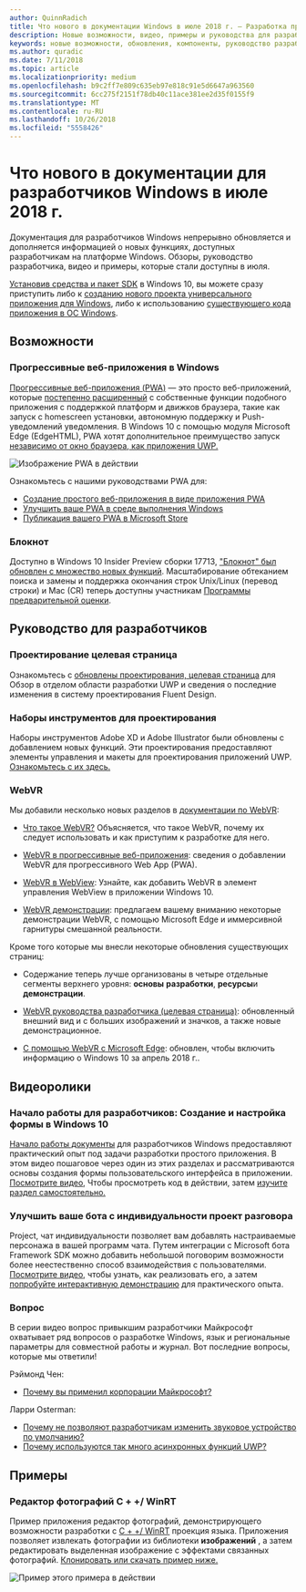 ```yaml
---
author: QuinnRadich
title: Что нового в документации Windows в июле 2018 г. — Разработка приложений UWP
description: Новые возможности, видео, примеры и руководства для разработчиков добавлены в документацию для июля 2018 г. разработчиков Windows 10.
keywords: новые возможности, обновления, компоненты, руководство разработчика, Windows 10 июля
ms.author: quradic
ms.date: 7/11/2018
ms.topic: article
ms.localizationpriority: medium
ms.openlocfilehash: b9c2ff7e809c635eb97e818c91e5d6647a963560
ms.sourcegitcommit: 6cc275f2151f78db40c11ace381ee2d35f0155f9
ms.translationtype: MT
ms.contentlocale: ru-RU
ms.lasthandoff: 10/26/2018
ms.locfileid: "5558426"
---
```

# <a name="whats-new-in-the-windows-developer-docs-in-july-2018"></a>Что нового в документации для разработчиков Windows в июле 2018 г.

Документация для разработчиков Windows непрерывно обновляется и дополняется информацией о новых функциях, доступных разработчикам на платформе Windows. Обзоры, руководство разработчика, видео и примеры, которые стали доступны в июля.

[Установив средства и пакет SDK](http://go.microsoft.com/fwlink/?LinkId=821431) в Windows 10, вы можете сразу приступить либо к [созданию нового проекта универсального приложения для Windows](../get-started/create-uwp-apps.md), либо к использованию [существующего кода приложения в ОС Windows](../porting/index.md).

## <a name="features"></a>Возможности

### <a name="progressive-web-apps-on-windows"></a>Прогрессивные веб-приложения в Windows

[Прогрессивные веб-приложения (PWA)](https://developer.microsoft.com/windows/pwa) — это просто веб-приложений, которые [постепенно расширенный](https://wikipedia.org/wiki/Progressive_enhancement) с собственные функции подобного приложения с поддержкой платформ и движков браузера, такие как запуск с homescreen установки, автономную поддержку и Push-уведомлений уведомления. В Windows 10 с помощью модуля Microsoft Edge (EdgeHTML), PWA хотят дополнительное преимущество запуск [независимо от окно браузера, как приложения UWP.](https://docs.microsoft.com/microsoft-edge/progressive-web-apps/windows-features)

![Изображение PWA в действии](images/progressive-web-apps.jpg)

Ознакомьтесь с нашими руководствами PWA для:

* [Создание простого веб-приложения в виде приложения PWA](https://docs.microsoft.com/microsoft-edge/progressive-web-apps/get-started)
* [Улучшить ваше PWA в среде выполнения Windows](https://docs.microsoft.com/en-us/microsoft-edge/progressive-web-apps/windows-features)
* [Публикация вашего PWA в Microsoft Store](https://docs.microsoft.com/microsoft-edge/progressive-web-apps/microsoft-store)

### <a name="notepad"></a>Блокнот

Доступно в Windows 10 Insider Preview сборки 17713, ["Блокнот" был обновлен с множество новых функций](http://aka.ms/ant-man). Масштабирование обтеканием поиска и замены и поддержка окончания строк Unix/Linux (перевод строки) и Mac (CR) теперь доступны участникам [Программы предварительной оценки](https://insider.windows.com/). 

## <a name="developer-guidance"></a>Руководство для разработчиков

### <a name="design-landing-page"></a>Проектирование целевая страница

Ознакомьтесь с [обновлены проектирования, целевая страница](https://developer.microsoft.com/windows/apps/design) для Обзор в отделом области разработки UWP и сведения о последние изменения в систему проектирования Fluent Design.

### <a name="design-toolkits"></a>Наборы инструментов для проектирования

Наборы инструментов Adobe XD и Adobe Illustrator были обновлены с добавлением новых функций. Эти проектирования предоставляют элементы управления и макеты для проектирования приложений UWP. [Ознакомьтесь с их здесь.](../design/downloads/index.md)

### <a name="webvr"></a>WebVR

Мы добавили несколько новых разделов в [документации по WebVR](https://docs.microsoft.com/microsoft-edge/webvr/
):

* [Что такое WebVR?](https://docs.microsoft.com/microsoft-edge/webvr/what-is-webvr
) Объясняется, что такое WebVR, почему их следует использовать и как приступим к разработке для него.

* [WebVR в прогрессивные веб-приложения](https://docs.microsoft.com/microsoft-edge/webvr/webvr-in-pwas): сведения о добавлении WebVR для прогрессивного Web App (PWA).

* [WebVR в WebView](https://docs.microsoft.com/microsoft-edge/webvr/webvr-in-webview): Узнайте, как добавить WebVR в элемент управления WebView в приложении Windows 10.

* [WebVR демонстрации](https://docs.microsoft.com/microsoft-edge/webvr/demos): предлагаем вашему вниманию некоторые демонстрации WebVR, с помощью Microsoft Edge и иммерсивной гарнитуры смешанной реальности.

Кроме того которые мы внесли некоторые обновления существующих страниц:

* Содержание теперь лучше организованы в четыре отдельные сегменты верхнего уровня: **основы** **разработки**, **ресурсы**и **демонстрации**.

* [WebVR руководства разработчика (целевая страница)](https://docs.microsoft.com/microsoft-edge/webvr/): обновленный внешний вид и с больших изображений и значков, а также новые демонстрационное.

* [С помощью WebVR с Microsoft Edge](https://docs.microsoft.com/microsoft-edge/webvr/webvr-with-edge): обновлен, чтобы включить информацию о Windows 10 за апрель 2018 г..

## <a name="videos"></a>Видеоролики

### <a name="get-started-for-devs-create-and-customize-a-form-on-windows-10"></a>Начало работы для разработчиков: Создание и настройка формы в Windows 10

[Начало работы документы](../get-started/index.md) для разработчиков Windows предоставляют практический опыт под задачи разработки простого приложения. В этом видео пошаговое через один из этих разделах и рассматриваются основы создания формы пользовательского интерфейса в приложении. [Посмотрите видео,](https://www.youtube.com/watch?v=AgngKzq4hKI&feature=youtu.be) Чтобы просмотреть код в действии, затем [изучите раздел самостоятельно.](http://aka.ms/CreateForms)

### <a name="enhance-your-bot-with-project-personality-chat"></a>Улучшить ваше бота с индивидуальности проект разговора

Project, чат индивидуальности позволяет вам добавлять настраиваемые персонажа в вашей программ чата. Путем интеграции с Microsoft бота Framework SDK можно добавить небольшой поговорим возможности более неестественно способ взаимодействия с пользователями. [Посмотрите видео,](https://www.youtube.com/watch?v=5C_uD8g2QKg&feature=youtu.be) чтобы узнать, как реализовать его, а затем [попробуйте интерактивную демонстрацию](http://aka.ms/PersonalityChat) для практического опыта.

### <a name="one-dev-question"></a>Вопрос

В серии видео вопрос привыкшим разработчики Майкрософт охватывает ряд вопросов о разработке Windows, язык и региональные параметры для совместной работы и журнал. Вот последние вопросы, которые мы ответили!

Рэймонд Чен:

* [Почему вы применил корпорации Майкрософт?](https://www.youtube.com/watch?v=oL8ymamkEMU&feature=youtu.be)

Ларри Osterman:

* [Почему не позволяют разработчикам изменить звуковое устройство по умолчанию?](https://www.youtube.com/watch?v=6aNUoVfbnmg&feature=youtu.be)
* [Почему используются так много асинхронных функций UWP?](https://www.youtube.com/watch?v=5M724QIy1Mk&feature=youtu.be)

## <a name="samples"></a>Примеры

### <a name="photo-editor-cwinrt"></a>Редактор фотографий C + +/ WinRT

Пример приложения редактор фотографий, демонстрирующего возможности разработки с [C + +/ WinRT](../cpp-and-winrt-apis/intro-to-using-cpp-with-winrt.md) проекция языка. Приложения позволяет извлекать фотографии из библиотеки **изображений** , а затем редактировать выделенная изображение с эффектами связанных фотографий. [Клонировать или скачать пример ниже.](https://github.com/Microsoft/Windows-appsample-photo-editor)

![Пример этого примера в действии](images/photo-editor-banner.png)
